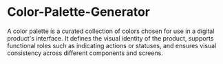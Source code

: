 # Color-Palette-Generator
A color palette is a curated collection of colors chosen for use in a digital product's interface. It defines the visual identity of the product, supports functional roles such as indicating actions or statuses, and ensures visual consistency across different components and screens.
